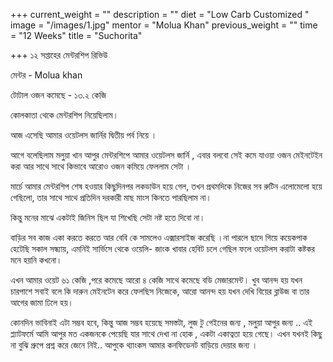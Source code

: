 +++
current_weight = ""
description = ""
diet = "Low Carb Customized "
image = "/images/1.jpg"
mentor = "Molua Khan"
previous_weight = ""
time = "12 Weeks"
title = "Suchorita"

+++
১২ সপ্তাহের মেন্টরশিপ রিভিউ

মেন্টর - Molua khan

টোটাল ওজন কমেছে - ১৩.২ কেজি

কোলকাতা থেকে মেন্টরশিপ নিয়েছিলাম।

আজ এসেছি আমার ওয়েটলস জার্নির দ্বিতীয় পর্ব নিয়ে ।

আগে বলেছিলাম মলু্য়া খান আপুর মেন্টরশিপে আমার ওয়েটলস জার্নি , এবার বলবো সেই কমে যাওয়া ওজন মেইনটেইন করা আর সাথে সাথে কিভাবে আরোও ওজন কমিয়ে ফেললাম সেটা ।

মার্চে আমার মেন্টরশিপ শেষ হওয়ার কিছুদিনপর লকডাউন হয়ে গেল, তখন প্রথমদিকে নিজের সব রুটিন এলোমেলো হয়ে গেছিলো, তার সাথে সাথে প্রতিদিন দরকারী মাছ মাংস কিনতে পারছিলাম না।

কিন্তু মনের মাঝে একটাই জিনিস ছিল যা শিখেছি সেটা নষ্ট হতে দিবো না।

বাড়ির সব কাজ একা করতে করতে আর বেবি কে সামলেও এক্সারসাইজ করেছি ।না পারলে ছাদে গিয়ে কয়েকপাক হেটেছি সকাল সন্ধ্যায়, এমনিই সার্ভিসে থেকে ওয়েলি- জাংক খাবার হেবিট চলে গেছিল ফলে ওয়েটলস করাটা কষ্টকর মনে হয়নি কখনো।

এখন আমার ওয়েট ৬১ কেজি ,পরে কমেছে আরো ৪ কেজি সাথে কমেছে বডি মেজারমেন্ট। খুব আনন্দ হয় যখন চারপাশে সবাই বলে কি দারুন মেইনটেন করে ফেলছিস নিজেকে, আরো আনন্দ হয় যখন দেখি বিয়ের ব্লাউজ বা তার আগের জামা ঢিলে হয়।

কোনদিন ভাবিনাই এটা সম্ভব হবে, কিন্তু আজ সম্ভব হয়েছে সমস্তটা, লুজ টু গেইনের জন্য , মলু্য়া আপুর জন্য .. এই প্ল্যাটফর্মে আমি আপুর মত একজনকে পেয়েছি যার সাথে দেখা না হোক , একটা একাত্বতা হয়ে গেছে। এখন যখনই কিছু না বুঝি গ্রুপে প্রশ্ন করে জেনে নিই.. আপুকে থ্যাংকস আমার কনফিডেনট বাড়িয়ে দেয়ার জন্য ।